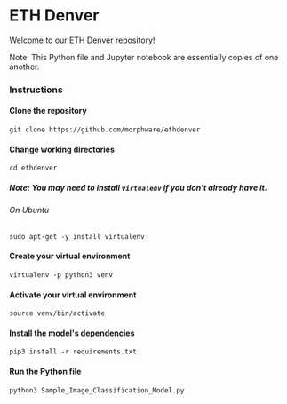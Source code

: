 # ETH Denver

Welcome to our ETH Denver repository!

Note: This Python file and Jupyter notebook are essentially copies of one another.

### Instructions

#### Clone the repository

`git clone https://github.com/morphware/ethdenver`

#### Change working directories

`cd ethdenver`

##### Note: You may need to install `virtualenv` if you don't already have it.

###### On Ubuntu

`sudo apt-get -y install virtualenv`

#### Create your virtual environment

`virtualenv -p python3 venv`

#### Activate your virtual environment

`source venv/bin/activate`

#### Install the model's dependencies

`pip3 install -r requirements.txt`

#### Run the Python file

`python3 Sample_Image_Classification_Model.py`


